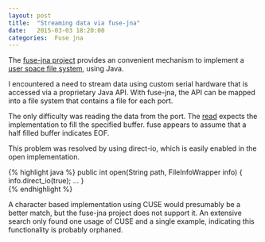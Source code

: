 ```yaml
---
layout: post
title:  "Streaming data via fuse-jna"
date:   2015-03-03 18:20:00
categories:  Fuse jna 
---
```


The [fuse-jna project](https://github.com/EtiennePerot/fuse-jna) provides an convenient mechanism to
implement a [user space file system](http://fuse.sourceforge.net/), using Java.

I encountered a need to stream data using custom serial hardware that is accessed via
a proprietary Java API. With fuse-jna, the API can be mapped into a file system that contains
a file for each port. 

The only difficulty was reading the data from the port. The [read](http://fuse.sourceforge.net/doxygen/structfuse__operations.html#a2a1c6b4ce1845de56863f8b7939501b5)
expects the implementation to fill the specified buffer. fuse appears to assume that a half filled buffer indicates EOF.

This problem was resolved by using direct-io, which is easily enabled in the open implementation.

{% highlight java %}
public int open(String path, FileInfoWrapper info) {
      info.direct_io(true);
       ...
}       
{% endhighlight %}


A character based implementation using CUSE would presumably be a better match, but the fuse-jna project does not
support it. An extensive search only found one usage of CUSE and a single example, indicating this functionality is probably
orphaned. 






